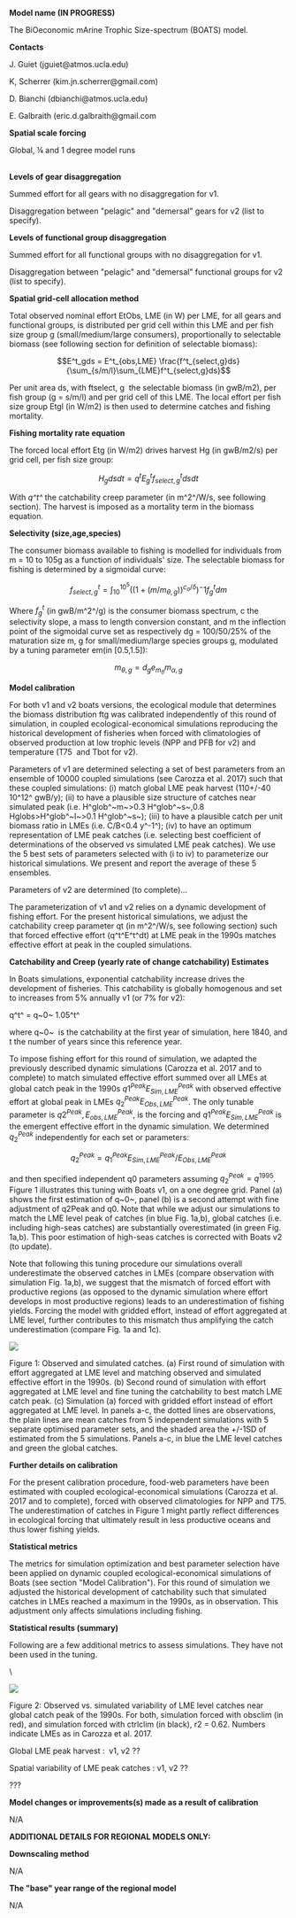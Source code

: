 **Model name (IN PROGRESS)**

The BiOeconomic mArine Trophic Size-spectrum (BOATS) model.

**Contacts**

J. Guiet (jguiet\@atmos.ucla.edu)

K, Scherrer (kim.jn.scherrer\@gmail.com)

D. Bianchi (dbianchi\@atmos.ucla.edu)

E. Galbraith (eric.d.galbraith\@gmail.com

**Spatial scale forcing**

Global, ¼ and 1 degree model runs

\
**Levels of gear disaggregation**

Summed effort for all gears with no disaggregation for v1.

Disaggregation between "pelagic" and "demersal" gears for v2 (list to specify).

**Levels of functional group disaggregation**

Summed effort for all functional groups with no disaggregation for v1.

Disaggregation between "pelagic" and "demersal" functional groups for v2 (list to specify).

**Spatial grid-cell allocation method**

Total observed nominal effort EtObs, LME (in W) per LME, for all gears and functional groups, is distributed per grid cell within this LME and per fish size group g (small/medium/large consumers), proportionally to selectable biomass (see following section for definition of selectable biomass):

$$E^t_gds = E^t_{obs,LME} \frac{f^t_{select,g}ds}{\sum_{s/m/l}\sum_{LME}f^t_{select,g}ds}$$

Per unit area ds, with ftselect, g  the selectable biomass (in gwB/m2), per fish group (g = s/m/l) and per grid cell of this LME. The local effort per fish size group Etgl (in W/m2) is then used to determine catches and fishing mortality.

**Fishing mortality rate equation**

The forced local effort Etg (in W/m2) drives harvest Hg (in gwB/m2/s) per grid cell, per fish size group:

$$
H_gds dt = q^tE^t_gf^t_{select,g}ds dt
$$

With *q^t^* the catchability creep parameter (in m^2^/W/s, see following section). The harvest is imposed as a mortality term in the biomass equation.

**Selectivity (size,age,species)**

The consumer biomass available to fishing is modelled for individuals from m = 10 to 105g as a function of individuals' size. The selectable biomass for fishing is determined by a sigmoidal curve:

$$f^t_{select,g} = \int^{10^5}_{10} ((1 + (m/m_{\theta,g}))^{c_\sigma/\delta})^-1 f^t_gdm $$

Where $f^t_g$ (in gwB/m^2^/g) is the consumer biomass spectrum, c the selectivity slope, a mass to length conversion constant, and m the inflection point of the sigmoidal curve set as respectively dg = 100/50/25% of the maturation size m, g for small/medium/large species groups g, modulated by a tuning parameter em(in [0.5,1.5]):

$$m_{\theta,g} = d_g e _{m_\theta} m _{\alpha,g}$$

**Model calibration**

For both v1 and v2 boats versions, the ecological module that determines the biomass distribution ftg was calibrated independently of this round of simulation, in coupled ecological-economical simulations reproducing the historical development of fisheries when forced with climatologies of observed production at low trophic levels (NPP and PFB for v2) and temperature (T75  and Tbot for v2). 

Parameters of v1 are determined selecting a set of best parameters from an ensemble of 10000 coupled simulations (see Carozza et al. 2017) such that these coupled simulations: (i) match global LME peak harvest (110+/-40 10^12^ gwB/y); (ii) to have a plausible size structure of catches near simulated peak (i.e. H^glob^~m~\>0.3 H^glob^~s~,0.8 Hglobs\>H^glob^~l~\>0.1 H^glob^~s~); (iii) to have a plausible catch per unit biomass ratio in LMEs (i.e. C/B\<0.4 y^-1^); (iv) to have an optimum representation of LME peak catches (i.e. selecting best coefficient of determinations of the observed vs simulated LME peak catches). We use the 5 best sets of parameters selected with (i to iv) to parameterize our historical simulations. We present and report the average of these 5 ensembles.

Parameters of v2 are determined (to complete)\...

The parameterization of v1 and v2 relies on a dynamic development of fishing effort. For the present historical simulations, we adjust the catchability creep parameter qt (in m^2^/W/s, see following section) such that forced effective effort (q^t^E^t^dt) at LME peak in the 1990s matches effective effort at peak in the coupled simulations.

**Catchability and Creep (yearly rate of change catchability) Estimates**

In Boats simulations, exponential catchability increase drives the development of fisheries. This catchability is globally homogenous and set to increases from 5% annually v1 (or 7% for v2):

q^t^ = q~0~ 1.05^t^

where q~0~  is the catchability at the first year of simulation, here 1840, and t the number of years since this reference year.

To impose fishing effort for this round of simulation, we adapted the previously described dynamic simulations (Carozza et al. 2017 and to complete) to match simulated effective effort summed over all LMEs at global catch peak in the 1990s $q1^{Peak} E^{Peak}_{Sim,LME}$ with observed effective effort at global peak in LMEs $q_2^{Peak}E^{Peak}_{Obs, LME}$. The only tunable parameter is $q2^{Peak}, E^{Peak}_{obs,LME}$, is the forcing and $q1^{Peak} E^{Peak}_{Sim,LME}$ is the emergent effective effort in the dynamic simulation. We determined $q^{Peak}_2$ independently for each set or parameters:

$$q^{Peak}_2 =q^{Peak}_1 E^{Peak}_{Sim, LME} / E^{Peak}_{Obs, LME}$$

and then specified independent q0 parameters assuming $q^{Peak}_2 = q^{1995}$. Figure 1 illustrates this tuning with Boats v1, on a one degree grid. Panel (a) shows the first estimation of q~0~, panel (b) is a second attempt with fine adjustment of q2Peak and q0. Note that while we adjust our simulations to match the LME level peak of catches (in blue Fig. 1a,b), global catches (i.e. including high-seas catches) are substantially overestimated (in green Fig. 1a,b). This poor estimation of high-seas catches is corrected with Boats v2 (to update).

Note that following this tuning procedure our simulations overall underestimate the observed catches in LMEs (compare observation with simulation Fig. 1a,b), we suggest that the mismatch of forced effort with productive regions (as opposed to the dynamic simulation where effort develops in most productive regions) leads to an underestimation of fishing yields. Forcing the model with gridded effort, instead of effort aggregated at LME level, further contributes to this mismatch thus amplifying the catch underestimation (compare Fig. 1a and 1c).

![](BOATSimage.jpeg)

Figure 1: Observed and simulated catches. (a) First round of simulation with effort aggregated at LME level and matching observed and simulated effective effort in the 1990s. (b) Second round of simulation with effort aggregated at LME level and fine tuning the catchability to best match LME catch peak. (c) Simulation (a) forced with gridded effort instead of effort aggregated at LME level. In panels a-c, the dotted lines are observations, the plain lines are mean catches from 5 independent simulations with 5 separate optimised parameter sets, and the shaded area the +/-1SD of estimated from the 5 simulations. Panels a-c, in blue the LME level catches and green the global catches. 

**Further details on calibration**

For the present calibration procedure, food-web parameters have been estimated with coupled ecological-economical simulations (Carozza et al. 2017 and to complete), forced with observed climatologies for NPP and T75. The underestimation of catches in Figure 1 might partly reflect differences in ecological forcing that ultimately result in less productive oceans and thus lower fishing yields.

**Statistical metrics**

The metrics for simulation optimization and best parameter selection have been applied on dynamic coupled ecological-economical simulations of Boats (see section "Model Calibration"). For this round of simulation we adjusted the historical development of catchability such that simulated catches in LMEs reached a maximum in the 1990s, as in observation. This adjustment only affects simulations including fishing.

**Statistical results (summary)**

Following are a few additional metrics to assess simulations. They have not been used in the tuning.

\

![](BOATSimage2.jpeg)

Figure 2: Observed vs. simulated variability of LME level catches near global catch peak of the 1990s. For both, simulation forced with obsclim (in red), and simulation forced with ctrlclim (in black), r2 = 0.62. Numbers indicate LMEs as in Carozza et al. 2017.

Global LME peak harvest :  v1, v2 ??

Spatial variability of LME peak catches : v1, v2 ??

???

**Model changes or improvements(s) made as a result of calibration**

N/A

**ADDITIONAL DETAILS FOR REGIONAL MODELS ONLY:**

**Downscaling method**

N/A

**The "base" year range of the regional model**

N/A
